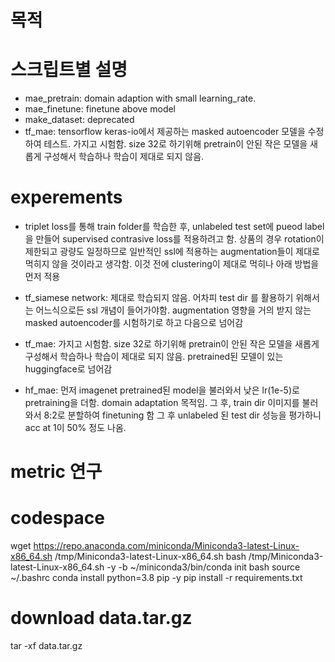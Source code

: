 
# 목적 
#  스크립트별 설명
- mae_pretrain: domain adaption with small learning_rate.
- mae_finetune: finetune above model
- make_dataset: deprecated
- tf_mae: tensorflow keras-io에서 제공하는 masked autoencoder 모델을 수정하여 테스트.  가지고 시험함. size 32로 하기위해 pretrain이 안된 작은 모델을 새롭게 구성해서 학습하나 학습이 제대로 되지 않음.


# experements
- triplet loss를 통해 train folder를 학습한 후, unlabeled test set에 pueod label을 만들어 supervised contrasive loss를 적용하려고 함. 상품의 경우 rotation이 제한되고 광량도 일정하므로 일반적인 ssl에 적용하는 augmentation들이 제대로 먹히지 않을 것이라고 생각함. 이것 전에 clustering이 제대로 먹히나 아래 방법을 먼저 적용

- tf_siamese network: 제대로 학습되지 않음. 어차피 test dir 를 활용하기 위해서는 어느식으로든 ssl 개념이 들어가야함. augmentation 영향을 거의 받지 않는 masked autoencoder를 시험하기로 하고 다음으로 넘어감

- tf_mae:  가지고 시험함. size 32로 하기위해 pretrain이 안된 작은 모델을 새롭게 구성해서 학습하나 학습이 제대로 되지 않음. pretrained된 모델이 있는 huggingface로 넘어감

- hf_mae: 먼저 imagenet pretrained된 model을 불러와서 낮은 lr(1e-5)로 pretraining을 더함. domain adaptation 목적임. 
그 후, train dir 이미지를 불러와서 8:2로 분할하여 finetuning 함
그 후 unlabeled 된 test dir 성능을 평가하니 acc at 1이 50% 정도 나옴.

# metric 연구




# codespace
wget https://repo.anaconda.com/miniconda/Miniconda3-latest-Linux-x86_64.sh /tmp/Miniconda3-latest-Linux-x86_64.sh
bash /tmp/Miniconda3-latest-Linux-x86_64.sh -y -b
~/miniconda3/bin/conda init bash
source ~/.bashrc
conda install python=3.8 pip -y
pip install -r requirements.txt
# download data.tar.gz
tar -xf data.tar.gz

